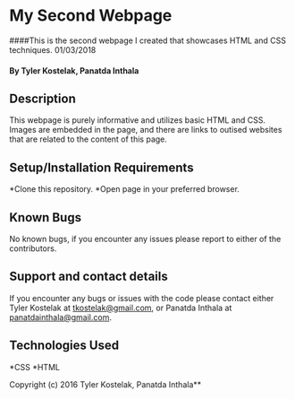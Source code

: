# My Second Webpage

####This is the second webpage I created that showcases HTML and CSS techniques. 01/03/2018

#### By Tyler Kostelak, Panatda Inthala

## Description

This webpage is purely informative and utilizes basic HTML and CSS. Images are embedded in the page, and there are links to outised websites that are related to the content of this page.

## Setup/Installation Requirements

*Clone this repository.
*Open page in your preferred browser.

## Known Bugs

No known bugs, if you encounter any issues please report to either of the contributors.

## Support and contact details

If you encounter any bugs or issues with the code please contact either Tyler Kostelak at tkostelak@gmail.com, or Panatda Inthala at panatdainthala@gmail.com.

## Technologies Used

*CSS
*HTML

Copyright (c) 2016 Tyler Kostelak, Panatda Inthala**
